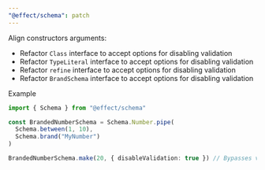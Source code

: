 ```yaml
---
"@effect/schema": patch
---
```


Align constructors arguments:

- Refactor `Class` interface to accept options for disabling validation
- Refactor `TypeLiteral` interface to accept options for disabling validation
- Refactor `refine` interface to accept options for disabling validation
- Refactor `BrandSchema` interface to accept options for disabling validation

Example

```ts
import { Schema } from "@effect/schema"

const BrandedNumberSchema = Schema.Number.pipe(
  Schema.between(1, 10),
  Schema.brand("MyNumber")
)

BrandedNumberSchema.make(20, { disableValidation: true }) // Bypasses validation and creates the instance without errors
```
